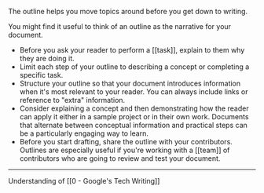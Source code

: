 The outline helps you move topics around before you get down to writing.

You might find it useful to think of an outline as the narrative for your document.

- Before you ask your reader to perform a [[task]], explain to them why they are doing it.
- Limit each step of your outline to describing a concept or completing a specific task.
- Structure your outline so that your document introduces information when it's most relevant to your reader. You can always include links or reference to "extra" information.
- Consider explaining a concept and then demonstrating how the reader can apply it either in a sample project or in their own work. Documents that alternate between conceptual information and practical steps can be a particularly engaging way to learn.
- Before you start drafting, share the outline with your contributors. Outlines are especially useful if you're working with a [[team]] of contributors who are going to review and test your document.

---

Understanding of [[0 - Google's Tech Writing]]
